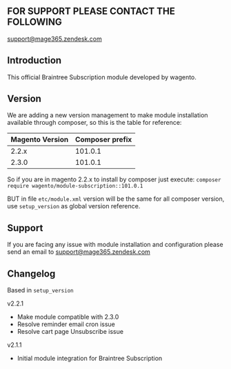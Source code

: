 ## FOR SUPPORT PLEASE CONTACT THE FOLLOWING
support@mage365.zendesk.com

## Introduction
This official Braintree Subscription module developed by wagento.

## Version
We are adding a new version management to make module installation available through composer, so this is the table for reference: 

Magento Version | Composer prefix 
----            | ---- 
2.2.x           | 101.0.1
2.3.0           | 101.0.1

So if you are in magento 2.2.x to install by composer just execute: `composer require wagento/module-subscription::101.0.1`

BUT in file `etc/module.xml` version will be the same for all composer version, use `setup_version` as global version reference.

## Support
If you are facing any issue with module installation and configuration please send an email to support@mage365.zendesk.com

## Changelog
Based in `setup_version`

v2.2.1
- Make module compatible with 2.3.0
- Resolve reminder email cron issue
- Resolve cart page Unsubscribe issue 

v2.1.1
- Initial module integration for Braintree Subscription 
